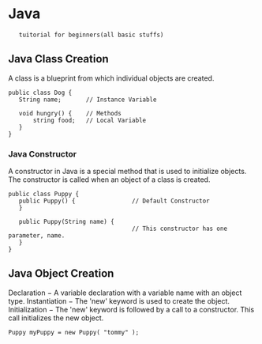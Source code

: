 # Java
       tuitorial for beginners(all basic stuffs)
       
## Java Class Creation
A class is a blueprint from which individual objects are created.
```
public class Dog {
   String name;       // Instance Variable

   void hungry() {    // Methods
       string food;   // Local Variable
   }
}
```

### Java Constructor
A constructor in Java is a special method that is used to initialize objects. The constructor is called when an object of a class is created. 
```
public class Puppy {
   public Puppy() {                // Default Constructor
   }

   public Puppy(String name) {
                                   // This constructor has one parameter, name.
   }
}
```

## Java Object Creation
Declaration − A variable declaration with a variable name with an object type.
Instantiation − The 'new' keyword is used to create the object.
Initialization − The 'new' keyword is followed by a call to a constructor. This call initializes the new object.
```
Puppy myPuppy = new Puppy( "tommy" );
```


















